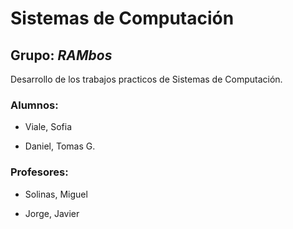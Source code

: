 # Sistemas de Computación

## Grupo: *RAMbos*

Desarrollo de los trabajos practicos de Sistemas de Computación.


### Alumnos:

- Viale, Sofia

- Daniel, Tomas G.

### Profesores:

- Solinas, Miguel

- Jorge, Javier
